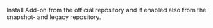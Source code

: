 Install Add-on from the official repository and if
enabled also from the snapshot- and legacy repository.